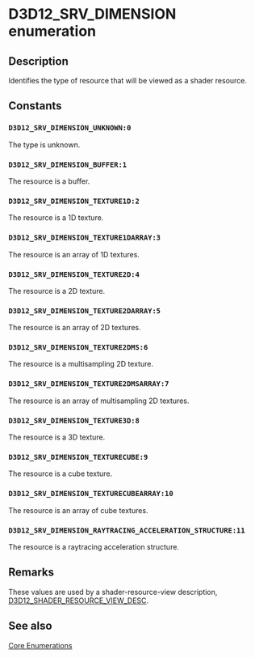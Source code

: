 # D3D12_SRV_DIMENSION enumeration

## Description

Identifies the type of resource that will be viewed as a shader resource.

## Constants

### `D3D12_SRV_DIMENSION_UNKNOWN:0`

The type is unknown.

### `D3D12_SRV_DIMENSION_BUFFER:1`

The resource is a buffer.

### `D3D12_SRV_DIMENSION_TEXTURE1D:2`

The resource is a 1D texture.

### `D3D12_SRV_DIMENSION_TEXTURE1DARRAY:3`

The resource is an array of 1D textures.

### `D3D12_SRV_DIMENSION_TEXTURE2D:4`

The resource is a 2D texture.

### `D3D12_SRV_DIMENSION_TEXTURE2DARRAY:5`

The resource is an array of 2D textures.

### `D3D12_SRV_DIMENSION_TEXTURE2DMS:6`

The resource is a multisampling 2D texture.

### `D3D12_SRV_DIMENSION_TEXTURE2DMSARRAY:7`

The resource is an array of multisampling 2D textures.

### `D3D12_SRV_DIMENSION_TEXTURE3D:8`

The resource is a 3D texture.

### `D3D12_SRV_DIMENSION_TEXTURECUBE:9`

The resource is a cube texture.

### `D3D12_SRV_DIMENSION_TEXTURECUBEARRAY:10`

The resource is an array of cube textures.

### `D3D12_SRV_DIMENSION_RAYTRACING_ACCELERATION_STRUCTURE:11`

The resource is a raytracing acceleration structure.

## Remarks

These values are used by a shader-resource-view description, [D3D12_SHADER_RESOURCE_VIEW_DESC](https://learn.microsoft.com/windows/desktop/api/d3d12/ns-d3d12-d3d12_shader_resource_view_desc).

## See also

[Core Enumerations](https://learn.microsoft.com/windows/desktop/direct3d12/direct3d-12-enumerations)